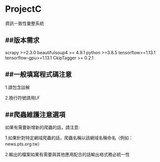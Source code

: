 # ProjectC
資訊一致性彙整系統

##版本需求
----
scrapy >=2.3.0
beautifulsoup4 >= 4.9.1
python >=3.8.5
tensorflow>=1.13.1
tensorflow-gpu>=1.13.1
CkipTagger >= 0.2.1

##一般填寫程式碼注意
----
1.請包含註解

2.換行符號請用LF

##爬蟲維護注意選項
----
如果有需要新增新的爬蟲的話，請注意:

1.如果針對特定網域爬蟲的話，爬蟲名稱以該網域名稱命名（例如：news.pts.org.tw）

2.輸出的檔案如果有需要與其他應用配合的話輸出格式務必統一性
